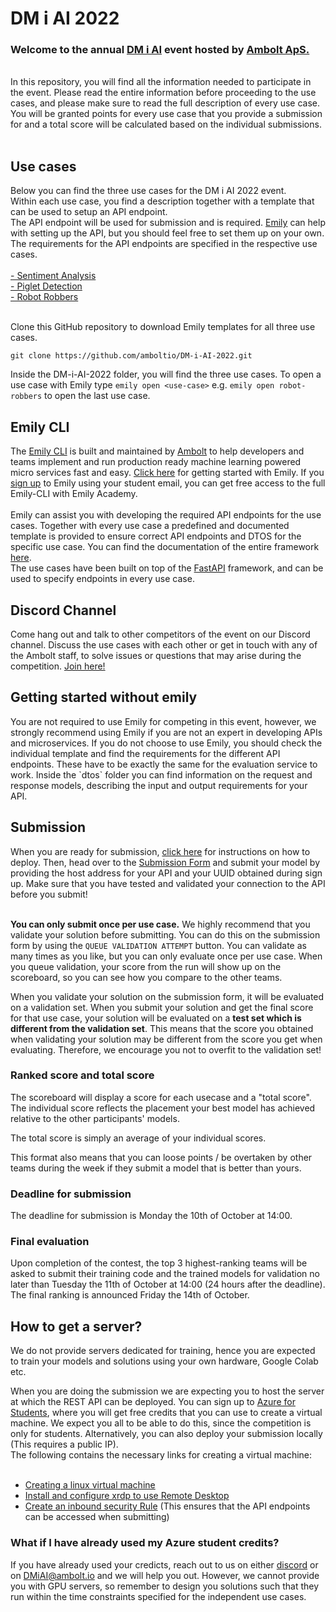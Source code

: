 # DM i AI 2022
<h3>Welcome to the annual <a href="https://dmiai.dk/">DM i AI</a> event hosted by <a href="https://ambolt.io/">Ambolt ApS.</a></h3> <br>
In this repository, you will find all the information needed to participate in the event. Please read the entire information before proceeding to the use cases, and please make sure to read the full description of every use case. You will be granted points for every use case that you provide a submission for and a total score will be calculated based on the individual submissions. <br> <br>


<h2>Use cases</h2>
Below you can find the three use cases for the DM i AI 2022 event. <br>
Within each use case, you find a description together with a template that can be used to setup an API endpoint. <br> 
The API endpoint will be used for submission and is required. <a href="https://ambolt.io/download/">Emily</a> can help with setting up the API, but you should feel free to set them up on your own. The requirements for the API endpoints are specified in the respective use cases. <br> <br>
<a href="https://github.com/amboltio/DM-i-AI-2022/tree/main/sentiment-analysis">- Sentiment Analysis</a> <br>
<a href="https://github.com/amboltio/DM-i-AI-2022/tree/main/piglet-detection">- Piglet Detection</a> <br>
<a href="https://github.com/amboltio/DM-i-AI-2022/tree/main/robot-robbers">- Robot Robbers</a> <br> <br>

Clone this GitHub repository to download Emily templates for all three use cases.
```
git clone https://github.com/amboltio/DM-i-AI-2022.git
```
Inside the DM-i-AI-2022 folder, you will find the three use cases. To open a use case with Emily type `emily open <use-case>` e.g. `emily open robot-robbers` to open the last use case.

<h2>Emily CLI</h2>
The <a href="https://ambolt.io/emily-ai/">Emily CLI</a> is built and maintained by <a href="https://ambolt.io/">Ambolt</a> to help developers and teams implement and run production ready machine learning powered micro services fast and easy. <a href="https://emily.ambolt.io/docs/latest">Click here</a> for getting started with Emily. If you <a href="https://emily.ambolt.io/register">sign up</a> to Emily using your student email, you can get free access to the full Emily-CLI with Emily Academy. <br> <br>
Emily can assist you with developing the required API endpoints for the use cases. Together with every use case a predefined and documented template is provided to ensure correct API endpoints and DTOS for the specific use case. You can find the documentation of the entire framework <a href="https://emily.ambolt.io/docs/latest">here</a>. <br>
The use cases have been built on top of the <a href="https://fastapi.tiangolo.com/">FastAPI</a> framework, and can be used to specify endpoints in every use case.

<h2>Discord Channel</h2>
Come hang out and talk to other competitors of the event on our Discord channel. Discuss the use cases with each other or get in touch with any of the Ambolt staff, to solve issues or questions that may arise during the competition. <a href="https://discord.gg/QhTt4Me2AQ">Join here!</a> <br>

<h2>Getting started without emily</h2>
You are not required to use Emily for competing in this event, however, we strongly recommend using Emily if you are not an expert in developing APIs and microservices. If you do not choose to use Emily, you should check the individual template and find the requirements for the different API endpoints. These have to be exactly the same for the evaluation service to work. Inside the `dtos` folder you can find information on the request and response models, describing the input and output requirements for your API. 

<h2>Submission</h2>
When you are ready for submission, <a href="https://emily.ambolt.io/docs/latest/cli/emily/deploy">click here</a> for instructions on how to deploy. Then, head over to the <a href="https://cases.dmiai.dk/">Submission Form</a> and submit your model by providing the host address for your API and your UUID obtained during sign up. Make sure that you have tested and validated your connection to the API before you submit!<br><br>

**You can only submit once per use case.** We highly recommend that you validate your solution before submitting. You can do this on the submission form by using the `QUEUE VALIDATION ATTEMPT` button. You can validate as many times as you like, but you can only evaluate once per use case. When you queue validation, your score from the run will show up on the scoreboard, so you can see how you compare to the other teams.

When you validate your solution on the submission form, it will be evaluated on a validation set. When you submit your solution and get the final score for that use case, your solution will be evaluated on a **test set which is different from the validation set**. This means that the score you obtained when validating your solution may be different from the score you get when evaluating. Therefore, we encourage you not to overfit to the validation set!

<h3>Ranked score and total score </h3>
The scoreboard will display a score for each usecase and a "total score".
The individual score reflects the placement your best model has achieved relative to the other participants' models.

The total score is simply an average of your individual scores.<br>

This format also means that you can loose points / be overtaken by other teams during the week if they submit a model that is better than yours. 

<h3>Deadline for submission</h3>
The deadline for submission is Monday the 10th of October at 14:00.

<h3>Final evaluation</h3>

Upon completion of the contest, the top 3 highest-ranking teams will be asked to submit their training code and the trained models for validation no later than Tuesday the 11th of October at 14:00 (24 hours after the deadline). The final ranking is announced Friday the 14th of October.

<h2>How to get a server?</h2>
We do not provide servers dedicated for training, hence you are expected to train your models and solutions using your own hardware, Google Colab etc. <br>

When you are doing the submission we are expecting you to host the server at which the REST API can be deployed. You can sign up to <a href="https://azure.microsoft.com/da-dk/free/students/">Azure for Students</a>, where you will get free credits that you can use to create a virtual machine. We expect you all to be able to do this, since the competition is only for students. Alternatively, you can also deploy your submission locally (This requires a public IP). <br> 
The following contains the necessary links for creating a virtual machine: <br> <br>

* <a href="https://docs.microsoft.com/en-us/azure/virtual-machines/linux/quick-create-portal">Creating a linux virtual machine</a> <br>
* <a href="https://docs.microsoft.com/en-us/azure/virtual-machines/linux/use-remote-desktop">Install and configure xrdp to use Remote Desktop</a> <br>
* <a href="https://docs.microsoft.com/en-us/azure/virtual-machines/windows/nsg-quickstart-portal#create-an-inbound-security-rule">Create an inbound security Rule</a> (This ensures that the API endpoints can be accessed when submitting)<br>


<h3>What if I have already used my Azure student credits?</h3>
If you have already used your credicts, reach out to us on either <a href="https://discord.gg/QhTt4Me2AQ">discord</a> or on <a href="mailto:DMiAI@ambolt.io">DMiAI@ambolt.io</a> and we will help you out. However, we cannot provide you with GPU servers, so remember to design you solutions such that they run within the time constraints specified for the independent use cases.<br>
